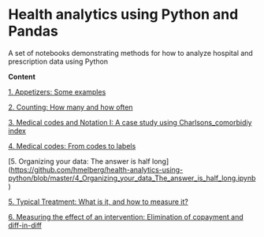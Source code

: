 # Health analytics using Python and Pandas

A set of notebooks demonstrating methods for how to analyze hospital and prescription data using Python

**Content**

[1. Appetizers: Some examples](https://github.com/hmelberg/health-analytics-using-python/blob/master/1_Appetizers_Some_examples.ipynb)

[2. Counting: How many and how often](https://github.com/hmelberg/health-analytics-using-python/blob/master/2_Ways_of_counting_How_many_and_how_often.ipynb)

[3. Medical codes and Notation I: A case study using Charlsons_comorbidiy index](https://github.com/hmelberg/health-analytics-using-python/blob/master/Notation_to_deal_with_medical_codes_and_Charlsons_comorbidity_index.ipynb)

[4. Medical codes: From codes to labels](https://github.com/hmelberg/health-analytics-using-python/blob/master/Medical_codesv2.ipynb)

[5. Organizing your data: The answer is half long]
(https://github.com/hmelberg/health-analytics-using-python/blob/master/4_Organizing_your_data_The_answer_is_half_long.ipynb)

[5. Typical Treatment: What is it, and how to measure it?](
https://github.com/hmelberg/health-analytics-using-python/blob/master/5_Typical_Treatment_Part_II.ipynb)

[6. Measuring the effect of an intervention: Elimination of copayment and diff-in-diff]( https://github.com/hmelberg/health-analytics-using-python/blob/master/gp_visits.ipynb)




